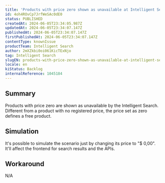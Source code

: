 ```yaml
---
title: 'Products with price zero shown as unavailable at Intelligent Search'
id: 4oh4ROvCp7JrfWeSAc0dE0
status: PUBLISHED
createdAt: 2024-06-05T23:34:05.987Z
updatedAt: 2024-06-05T23:34:07.147Z
publishedAt: 2024-06-05T23:34:07.147Z
firstPublishedAt: 2024-06-05T23:34:07.147Z
contentType: knownIssue
productTeam: Intelligent Search
author: 2mXZkbi0oi061KicTExNjo
tag: Intelligent Search
slugEN: products-with-price-zero-shown-as-unavailable-at-intelligent-search
locale: en
kiStatus: Backlog
internalReference: 1045184
---
```


## Summary


Products with price zero are shown as unavailable by the Intelligent Search. Different from a product with no registered price, the price set as zero defines a free product.


##

## Simulation


It's possible to simulate the scenario just by changing its price to "$ 0,00". It'll affect the frontend for search results and the APIs.


##

## Workaround


N/A




